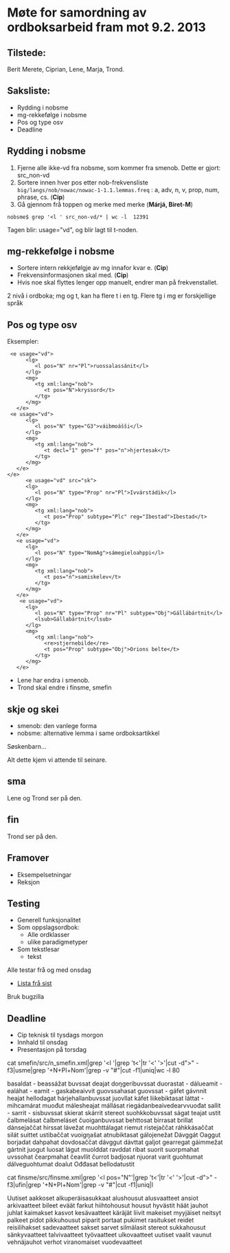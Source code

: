 # Møte for samordning av ordboksarbeid fram mot 9.2. 2013

## Tilstede:

Berit Merete, Ciprian, Lene, Marja, Trond.

## Saksliste:

* Rydding i nobsme
* mg-rekkefølge i nobsme
* Pos og type osv
* Deadline

## Rydding i nobsme

1. Fjerne alle ikke-vd fra nobsme, som kommer fra smenob. Dette er gjort: src_non-vd
1. Sortere innen hver pos etter nob-frekvensliste
  `big/langs/nob/nowac/nowac-1-1.1.lemmas.freq` :
   a, adv, n, v, prop, num, phrase, cs. (**Cip**)
1. Gå gjennom frå toppen og merke med merke (**Márjá, Biret-M**)

```
nobsme$ grep '<l ' src_non-vd/* | wc -l  12391
```

Tagen blir: usage="vd", og blir lagt til t-noden.

## mg-rekkefølge i nobsme

* Sortere intern rekkjefølgje av mg innafor kvar e. (**Cip**)
* Frekvensinformasjonen skal med. (**Cip**)
* Hvis noe skal flyttes lenger opp manuelt, endrer man på frekvenstallet.

2 nivå i ordboka; mg og t, kan ha flere t i en tg.
Flere tg i mg er forskjellige språk

## Pos og type osv

Eksempler:

```
 <e usage="vd">
      <lg>
         <l pos="N" nr="Pl">ruossalassánit</l>
      </lg>
      <mg>
         <tg xml:lang="nob">
            <t pos="N">kryssord</t>
         </tg>
      </mg>
   </e>
 <e usage="vd">
      <lg>
         <l pos="N" type="G3">váibmoášši</l>
      </lg>
      <mg>
         <tg xml:lang="nob">
            <t decl="1" gen="f" pos="n">hjertesak</t>
         </tg>
      </mg>
   </e>
</e>
      <e usage="vd" src="sk">
      <lg>
         <l pos="N" type="Prop" nr="Pl">Ivvárstádik</l>
      </lg>
      <mg>
         <tg xml:lang="nob">
            <t pos="Prop" subtype="Plc" reg="Ibestad">Ibestad</t>
         </tg>
      </mg>
   </e>
   <e usage="vd">
      <lg>
         <l pos="N" type="NomAg">sámegieloahppi</l>
      </lg>
      <mg>
         <tg xml:lang="nob">
            <t pos="n">samiskelev</t>
         </tg>
      </mg>
   </e>
    <e usage="vd">
      <lg>
         <l pos="N" type="Prop" nr="Pl" subtype="Obj">Gállábártnit</l>
         <lsub>Gállabártnit</lsub>
      </lg>
      <mg>
         <tg xml:lang="nob">
            <re>stjernebilde</re>
            <t pos="Prop" subtype="Obj">Orions belte</t>
         </tg>
      </mg>
   </e>
```

* Lene har endra i smenob.
* Trond skal endre i finsme, smefin

##  skje og skei

* smenob: den vanlege forma
* nobsme: alternative lemma i same ordboksartikkel

Søskenbarn...

Alt dette kjem vi attende til seinare.

##  sma

Lene og Trond ser på den.

##  fin

Trond ser på den.

##  Framover

* Eksempelsetningar
* Reksjon

## Testing

* Generell funksjonalitet
* Som oppslagsordbok:
    - Alle ordklasser
    - ulike paradigmetyper
* Som tekstlesar
    - tekst

Alle testar frå og med onsdag

* [Lista frå sist](/dicts/checklist.html)

Bruk bugzilla

## Deadline

* Cip teknisk til tysdags morgon
* Innhald til onsdag
* Presentasjon på torsdag

cat smefin/src/n_smefin.xml|grep '<l '|grep 't<'|tr '<' '>'|cut -d">" -f3|usme|grep '+N+Pl+Nom'|grep -v "#"|cut -f1|uniq|wc -l
80

basaldat -
beassážat
buvssat
deajat
doŋgeribuvssat
duorastat -
dálueamit -
ealáhat -
eamit -
gaskabeaivvit
guovssahasat
guovssat -
gáfet
gávnnit
heajat
hellodagat
hárjehallanbuvssat
juovllat
káfet
liikebiktasat
láttat -
mihcamárat
muođut
málesheajat
mállásat
riegádanbeaivedearvvuođat
sallit -
sarrit -
sisbuvssat
skierat
skárrit
stereot
suohkkobuvssat
ságat
teajat
ustit
čalbmelásat
čalbmeláset
čuoiganbuvssat
behttosat
birrasat
brillat
dánsejaččat
hirssat
lávežat
muohttálagat
riemut
ristejaččat
ráhkkásaččat
silát
suittet
ustibaččat
vuoigŋašat
atnubiktasat
gálojenežat
Dávggát
Oaggut
borjadat
dahpahat
dovdosaččat
dávggut
dávttat
galjot
gearregat
gáimmežat
gártnit
juogut
luosat
lágut
muolddat
ravddat
ribat
suorit
suorpmahat
uvssohat
čearpmahat
čeavllit
čurrot
badjosat
njuorat
varit
guohtumat
dálveguohtumat
doalut
Ođđasat
bellodatustit

cat finsme/src/finsme.xml|grep '<l pos="N"'|grep 't<'|tr '<' '>'|cut -d">" -f3|ufin|grep '+N+Pl+Nom'|grep -v "#"|cut -f1|uniq|l

Uutiset
aakkoset
alkuperäisasukkaat
alushousut
alusvaatteet
ansiot
arkivaatteet
bileet
eväät
farkut
hiihtohousut
housut
hyvästit
häät
jauhot
juhlat
kaimakset
kasvot
kesävaatteet
käräjät
liivit
makeiset
myyjäiset
neitsyt
palkeet
pidot
pikkuhousut
piparit
portaat
pukimet
rasitukset
reidet
reisilihakset
sadevaatteet
sakset
sarvet
silmälasit
stereot
sukkahousut
sänkyvaatteet
talvivaatteet
työvaatteet
ulkovaatteet
uutiset
vaalit
vaunut
vehnäjauhot
verhot
viranomaiset
vuodevaatteet
